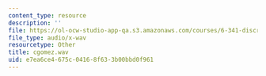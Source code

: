 ```yaml
---
content_type: resource
description: ''
file: https://ol-ocw-studio-app-qa.s3.amazonaws.com/courses/6-341-discrete-time-signal-processing-fall-2005/e7ea6ce4675c04168f633b00bbd0f961_cgomez.wav
file_type: audio/x-wav
resourcetype: Other
title: cgomez.wav
uid: e7ea6ce4-675c-0416-8f63-3b00bbd0f961
---
```

